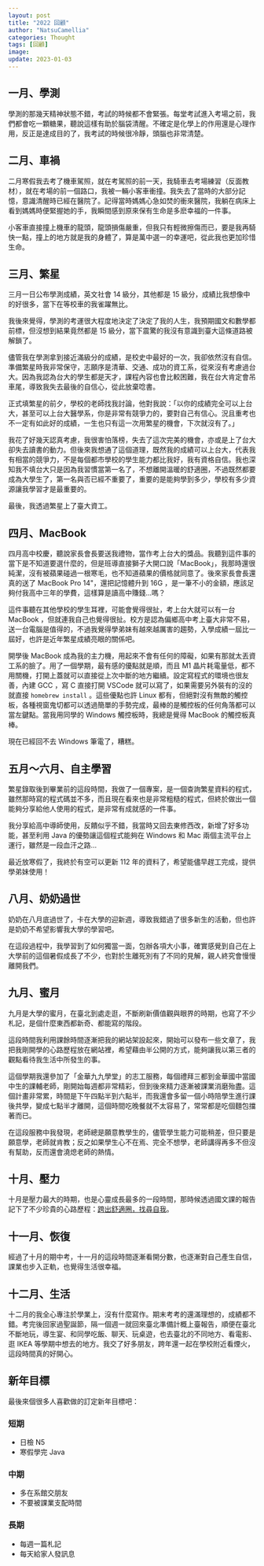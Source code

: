 ```yaml
---
layout: post
title: "2022 回顧"
author: "NatsuCamellia"
categories: Thought
tags: [回顧]
image: 
update: 2023-01-03
---
```


## 一月、學測

學測的那幾天精神狀態不錯，考試的時候都不會緊張。每堂考試進入考場之前，我們都會吃一顆糖果，聽說這樣有助於腦袋清醒。不確定是化學上的作用還是心理作用，反正是達成目的了，我考試的時候很冷靜，頭腦也非常清楚。

## 二月、車禍

二月寒假我去考了機車駕照，就在考駕照的前一天，我騎車去考場練習（反面教材），就在考場的前一個路口，我被一輛小客車衝撞。我失去了當時的大部分記憶，意識清醒時已經在醫院了。記得當時媽媽心急如焚的衝來醫院，我躺在病床上看到媽媽時便緊握她的手，我瞬間感到原來保有生命是多麽幸福的一件事。

小客車直接撞上機車的龍頭，龍頭損傷嚴重，但我只有輕微擦傷而已，要是我再騎快一點，撞上的地方就是我的身體了，算是萬中選一的幸運吧，從此我也更加珍惜生命。

## 三月、繁星

三月一日公布學測成績，英文社會 14 級分，其他都是 15 級分，成績比我想像中的好很多，當下在等校車的我雀躍無比。

我後來覺得，學測的考運很大程度地決定了決定了我的人生，我預期國文和數學都前標，但沒想到結果竟然都是 15 級分，當下震驚的我沒有意識到臺大這條道路被解鎖了。

儘管我在學測拿到接近滿級分的成績，是校史中最好的一次，我卻依然沒有自信。準備繁星時我非常保守，志願序是清華、交通、成功的資工系，從來沒有考慮過台大。因為我認為台大的學生都是天才，課程內容也會比較困難，我在台大肯定會吊車尾，導致我失去最後的自信心，從此放棄唸書。

正式填繁星的前夕，學校的老師找我討論，他對我說：「以你的成績完全可以上台大，甚至可以上台大醫學系，你是非常有競爭力的，要對自己有信心。況且重考也不一定有如此好的成績，一生也只有這一次用繁星的機會，下次就沒有了。」

我花了好幾天認真考慮，我很害怕落榜，失去了這次完美的機會，亦或是上了台大卻失去讀書的動力。但後來我想通了這個道理，既然我的成績可以上台大，代表我有相當的競爭力，不是每個都市學校的學生能力都比我好，我有資格自信。我也深知我不填台大只是因為我習慣當第一名了，不想離開溫暖的舒適圈，不過既然都要成為大學生了，第一名與否已經不重要了，重要的是能夠學到多少，學校有多少資源讓我學習才是最重要的。

最後，我透過繁星上了臺大資工。

## 四月、MacBook

四月高中校慶，聽說家長會長要送我禮物，當作考上台大的獎品。我聽到這件事的當下是不知道要選什麼的，但是班導直接獅子大開口說「MacBook」，我那時還很純潔，沒有被蘋果碰過一根寒毛，也不知道蘋果的價格就同意了。後來家長會長還真的送了 MacBook Pro 14"，還把記憶體升到 16G ，是一筆不小的金額，應該足夠付我高中三年的學費，這樣算是讀高中賺錢...嗎？

這件事聽在其他學校的學生耳裡，可能會覺得很扯，考上台大就可以有一台 MacBook ，但就連我自己也覺得很扯。校方是認為偏鄉高中考上臺大非常不易，送一台電腦是值得的，不過我覺得學弟妹有越來越厲害的趨勢，入學成績一屆比一屆好，也許是近年繁星成績亮眼的關係吧。

開學後 MacBook 成為我的主力機，用起來不會有任何的障礙，如果有那就太丟資工系的臉了。用了一個學期，最有感的優點就是順，而且 M1 晶片耗電量低，都不用關機，打開上蓋就可以直接從上次中斷的地方繼續。設定寫程式的環境也很友善，內建 GCC ，寫 C 直接打開 VSCode 就可以寫了，如果需要另外裝有的沒的就直接 ``homebrew install`` 。這些優點也許 Linux 都有，但絕對沒有無敵的觸控板，各種視窗鬼切都可以透過簡單的手勢完成，最棒的是觸控板的任何角落都可以當左鍵點。當我用同學的 Windows 觸控板時，我總是覺得 MacBook 的觸控板真棒。

現在已經回不去 Windows 筆電了，糟糕。

## 五月～六月、自主學習

繁星錄取後到畢業前的這段時間，我做了一個專案，是一個查詢繁星資料的程式，雖然那時寫的程式碼並不多，而且現在看來也是非常粗糙的程式，但終於做出一個能夠分享給他人使用的程式，是非常有成就感的一件事。

我分享給高中導師使用，反饋似乎不錯，我當時又回去東修西改，新增了好多功能，甚至利用 Java 的優勢讓這個程式能夠在 Windows 和 Mac 兩個主流平台上運行，雖然是一段血汗之路...

最近放寒假了，我終於有空可以更新 112 年的資料了，希望能儘早趕工完成，提供學弟妹使用！

## 八月、奶奶過世

奶奶在八月底過世了，卡在大學的迎新週，導致我錯過了很多新生的活動，但也許是奶奶不希望影響我大學的學習吧。

在這段過程中，我學習到了如何獨當一面，包辦各項大小事，確實感覺到自己在上大學前的這個暑假成長了不少，也對於生離死別有了不同的見解，親人終究會慢慢離開我們。

## 九月、蜜月

九月是大學的蜜月，在臺北到處走逛，不斷刷新價值觀與眼界的時期，也寫了不少札記，是個什麼東西都新奇、都能寫的階段。

這段時間我利用課餘時間逐漸把我的網站架設起來，開始可以發布一些文章了，我把我剛開學的心路歷程放在網站裡，希望藉由半公開的方式，能夠讓我以第三者的觀點看待我生活中所發生的事。

這個學期我還參加了「金華九九學堂」的志工服務，每個禮拜三都到金華國中當國中生的課輔老師，剛開始每週都非常精彩，但到後來精力逐漸被課業消磨殆盡。這個計畫非常累，時間是下午四點半到六點半，而我還會多留一個小時陪學生進行課後共學，變成七點半才離開，這個時間吃晚餐就不太容易了，常常都是吃個麵包擋著而已。

在這段服務中我發現，老師總是願意教學生的，儘管學生能力可能稍差，但只要是願意學，老師就肯教；反之如果學生心不在焉、完全不想學，老師講得再多不但沒有幫助，反而還會澆熄老師的熱情。

## 十月、壓力

十月是壓力最大的時期，也是心靈成長最多的一段時間，那時候透過國文課的報告記下了不少珍貴的心路歷程：[跨出舒適圈，找尋自我](https://natsucamellia.github.io/跨出舒適圈-找尋自我)。

## 十一月、恢復

經過了十月的期中考，十一月的這段時間逐漸看開分數，也逐漸對自己產生自信，課業也步入正軌，也覺得生活很幸福。

## 十二月、生活

十二月的我全心專注於學業上，沒有什麼寫作。期末考考的還滿理想的，成績都不錯。考完後回家過聖誕節，隔一個週一就回來臺北準備計概上臺報告，順便在臺北不斷地玩，導生宴、和同學吃飯、聊天、玩桌遊，也去臺北的不同地方、看電影、逛 IKEA 等學期中想去的地方。我交了好多朋友，跨年還一起在學校附近看煙火，這段時間真的好開心。

## 新年目標

最後來個很多人喜歡做的訂定新年目標吧：

### 短期

- 日檢 N5
- 寒假學完 Java

### 中期

- 多在系館交朋友
- 不要被課業支配時間

### 長期

- 每週一篇札記
- 每天給家人發訊息